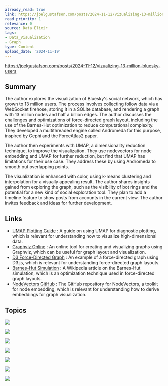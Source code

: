 ```yaml
---
already_read: true
link: https://joelgustafson.com/posts/2024-11-12/vizualizing-13-million-bluesky-users
read_priority: 1
relevance: 0
source: Data Elixir
tags:
- Data_Visualization
- Graph
type: Content
upload_date: '2024-11-19'
---
```


https://joelgustafson.com/posts/2024-11-12/vizualizing-13-million-bluesky-users
## Summary

The author explores the visualization of Bluesky's social network, which has grown to 13 million users. The process involves collecting follow data via a WebSocket firehose, storing it in a SQLite database, and rendering a graph with 13 million nodes and half a billion edges. The author discusses the challenges and optimizations of force-directed graph layout, including the use of the Barnes-Hut optimization to reduce computational complexity. They developed a multithreaded engine called Andromeda for this purpose, inspired by Gephi and the ForceAtlas2 paper.

The author then experiments with UMAP, a dimensionality reduction technique, to improve the visualization. They use nodevectors for node embedding and UMAP for further reduction, but find that UMAP has limitations for their use case. They address these by using Andromeda to smooth out overlapping points.

The visualization is enhanced with color, using k-means clustering and interpolation for a visually appealing result. The author shares insights gained from exploring the graph, such as the visibility of bot rings and the potential for a new kind of social exploration tool. They plan to add a timeline feature to show posts from accounts in the current view. The author invites feedback and ideas for further development.
## Links

- [UMAP Plotting Guide](https://umap-learn.readthedocs.io/en/latest/plotting.html#diagnostic-plotting) : A guide on using UMAP for diagnostic plotting, which is relevant for understanding how to visualize high-dimensional data.
- [Graphviz Online](https://dreampuf.github.io/GraphvizOnline) : An online tool for creating and visualizing graphs using Graphviz, which can be useful for graph layout and visualization.
- [D3 Force-Directed Graph](https://observablehq.com/@d3/force-directed-graph/2) : An example of a force-directed graph using D3.js, which is relevant for understanding force-directed graph layouts.
- [Barnes-Hut Simulation](https://en.wikipedia.org/wiki/Barnes%E2%80%93Hut_simulation) : A Wikipedia article on the Barnes-Hut simulation, which is an optimization technique used in force-directed graph layouts.
- [NodeVectors GitHub](https://github.com/VHRanger/nodevectors/) : The GitHub repository for NodeVectors, a toolkit for node embedding, which is relevant for understanding how to derive embeddings for graph visualization.

## Topics

![](topics/Tool/Andromeda)

![](topics/Concept/Force%20directed%20graph%20layout)

![](topics/Concept/Barnes%20Hut%20optimization)

![](topics/Concept/Node%20Embeddings)

![](topics/Concept/Natural%20Slider)

![](topics/Concept/UMAP)

![](topics/Model/GGVec)